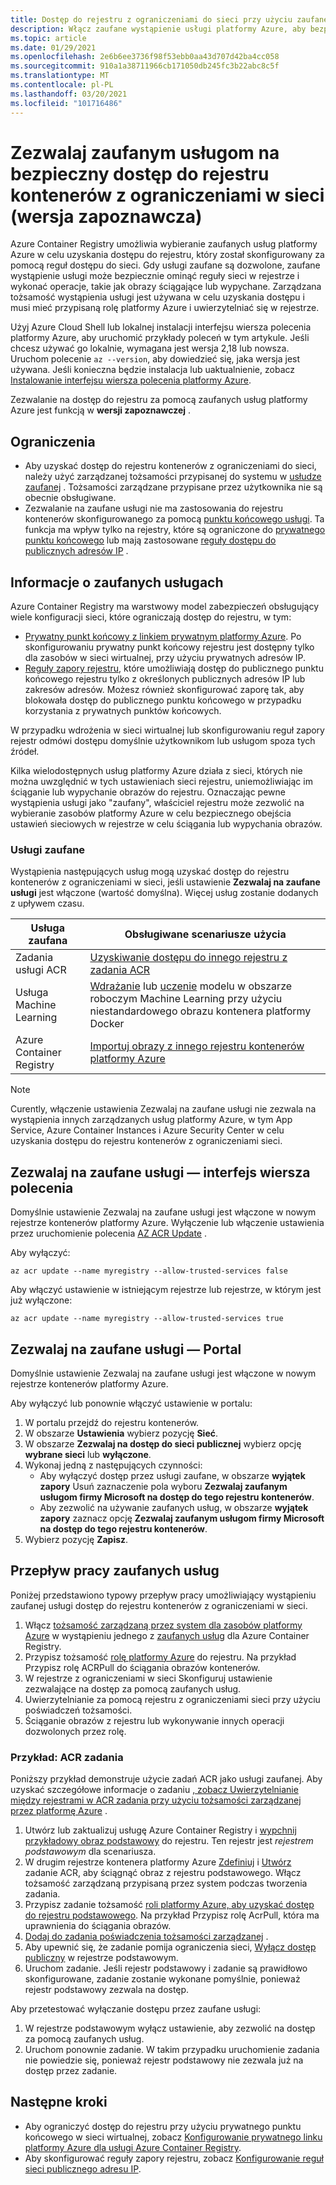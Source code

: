 ```yaml
---
title: Dostęp do rejestru z ograniczeniami do sieci przy użyciu zaufanej usługi platformy Azure
description: Włącz zaufane wystąpienie usługi platformy Azure, aby bezpiecznie uzyskać dostęp do rejestru kontenerów z ograniczeniami do sieci w celu ściągania lub wypychania obrazów
ms.topic: article
ms.date: 01/29/2021
ms.openlocfilehash: 2e6b6ee3736f98f53ebb0aa43d707d42ba4cc058
ms.sourcegitcommit: 910a1a38711966cb171050db245fc3b22abc8c5f
ms.translationtype: MT
ms.contentlocale: pl-PL
ms.lasthandoff: 03/20/2021
ms.locfileid: "101716486"
---
```

# <a name="allow-trusted-services-to-securely-access-a-network-restricted-container-registry-preview"></a>Zezwalaj zaufanym usługom na bezpieczny dostęp do rejestru kontenerów z ograniczeniami w sieci (wersja zapoznawcza)

Azure Container Registry umożliwia wybieranie zaufanych usług platformy Azure w celu uzyskania dostępu do rejestru, który został skonfigurowany za pomocą reguł dostępu do sieci. Gdy usługi zaufane są dozwolone, zaufane wystąpienie usługi może bezpiecznie ominąć reguły sieci w rejestrze i wykonać operacje, takie jak obrazy ściągające lub wypychane. Zarządzana tożsamość wystąpienia usługi jest używana w celu uzyskania dostępu i musi mieć przypisaną rolę platformy Azure i uwierzytelniać się w rejestrze.

Użyj Azure Cloud Shell lub lokalnej instalacji interfejsu wiersza polecenia platformy Azure, aby uruchomić przykłady poleceń w tym artykule. Jeśli chcesz używać go lokalnie, wymagana jest wersja 2,18 lub nowsza. Uruchom polecenie `az --version`, aby dowiedzieć się, jaka wersja jest używana. Jeśli konieczna będzie instalacja lub uaktualnienie, zobacz [Instalowanie interfejsu wiersza polecenia platformy Azure](/cli/azure/install-azure-cli).

Zezwalanie na dostęp do rejestru za pomocą zaufanych usług platformy Azure jest funkcją w **wersji zapoznawczej** .

## <a name="limitations"></a>Ograniczenia

* Aby uzyskać dostęp do rejestru kontenerów z ograniczeniami do sieci, należy użyć zarządzanej tożsamości przypisanej do systemu w [usłudze zaufanej](#trusted-services) . Tożsamości zarządzane przypisane przez użytkownika nie są obecnie obsługiwane.
* Zezwalanie na zaufane usługi nie ma zastosowania do rejestru kontenerów skonfigurowanego za pomocą [punktu końcowego usługi](container-registry-vnet.md). Ta funkcja ma wpływ tylko na rejestry, które są ograniczone do [prywatnego punktu końcowego](container-registry-private-link.md) lub mają zastosowane [reguły dostępu do publicznych adresów IP](container-registry-access-selected-networks.md) . 

## <a name="about-trusted-services"></a>Informacje o zaufanych usługach

Azure Container Registry ma warstwowy model zabezpieczeń obsługujący wiele konfiguracji sieci, które ograniczają dostęp do rejestru, w tym:

* [Prywatny punkt końcowy z linkiem prywatnym platformy Azure](container-registry-private-link.md). Po skonfigurowaniu prywatny punkt końcowy rejestru jest dostępny tylko dla zasobów w sieci wirtualnej, przy użyciu prywatnych adresów IP.  
* [Reguły zapory rejestru](container-registry-access-selected-networks.md), które umożliwiają dostęp do publicznego punktu końcowego rejestru tylko z określonych publicznych adresów IP lub zakresów adresów. Możesz również skonfigurować zaporę tak, aby blokowała dostęp do publicznego punktu końcowego w przypadku korzystania z prywatnych punktów końcowych.

W przypadku wdrożenia w sieci wirtualnej lub skonfigurowaniu reguł zapory rejestr odmówi dostępu domyślnie użytkownikom lub usługom spoza tych źródeł. 

Kilka wielodostępnych usług platformy Azure działa z sieci, których nie można uwzględnić w tych ustawieniach sieci rejestru, uniemożliwiając im ściąganie lub wypychanie obrazów do rejestru. Oznaczając pewne wystąpienia usługi jako "zaufany", właściciel rejestru może zezwolić na wybieranie zasobów platformy Azure w celu bezpiecznego obejścia ustawień sieciowych w rejestrze w celu ściągania lub wypychania obrazów. 

### <a name="trusted-services"></a>Usługi zaufane

Wystąpienia następujących usług mogą uzyskać dostęp do rejestru kontenerów z ograniczeniami w sieci, jeśli ustawienie **Zezwalaj na zaufane usługi** jest włączone (wartość domyślna). Więcej usług zostanie dodanych z upływem czasu.

|Usługa zaufana  |Obsługiwane scenariusze użycia  |
|---------|---------|
|Zadania usługi ACR     | [Uzyskiwanie dostępu do innego rejestru z zadania ACR](container-registry-tasks-cross-registry-authentication.md)       |
|Usługa Machine Learning | [Wdrażanie](../machine-learning/how-to-deploy-custom-docker-image.md) lub [uczenie](../machine-learning/how-to-train-with-custom-image.md) modelu w obszarze roboczym Machine Learning przy użyciu niestandardowego obrazu kontenera platformy Docker |
|Azure Container Registry | [Importuj obrazy z innego rejestru kontenerów platformy Azure](container-registry-import-images.md#import-from-an-azure-container-registry-in-the-same-ad-tenant) | 

> [!NOTE]
> Curently, włączenie ustawienia Zezwalaj na zaufane usługi nie zezwala na wystąpienia innych zarządzanych usług platformy Azure, w tym App Service, Azure Container Instances i Azure Security Center w celu uzyskania dostępu do rejestru kontenerów z ograniczeniami sieci.

## <a name="allow-trusted-services---cli"></a>Zezwalaj na zaufane usługi — interfejs wiersza polecenia

Domyślnie ustawienie Zezwalaj na zaufane usługi jest włączone w nowym rejestrze kontenerów platformy Azure. Wyłączenie lub włączenie ustawienia przez uruchomienie polecenia [AZ ACR Update](/cli/azure/acr#az-acr-update) .

Aby wyłączyć:

```azurecli
az acr update --name myregistry --allow-trusted-services false
```

Aby włączyć ustawienie w istniejącym rejestrze lub rejestrze, w którym jest już wyłączone:

```azurecli
az acr update --name myregistry --allow-trusted-services true
```

## <a name="allow-trusted-services---portal"></a>Zezwalaj na zaufane usługi — Portal

Domyślnie ustawienie Zezwalaj na zaufane usługi jest włączone w nowym rejestrze kontenerów platformy Azure. 

Aby wyłączyć lub ponownie włączyć ustawienie w portalu:

1. W portalu przejdź do rejestru kontenerów.
1. W obszarze **Ustawienia** wybierz pozycję **Sieć**. 
1. W obszarze **Zezwalaj na dostęp do sieci publicznej** wybierz opcję **wybrane sieci** lub **wyłączone**.
1. Wykonaj jedną z następujących czynności:
    * Aby wyłączyć dostęp przez usługi zaufane, w obszarze **wyjątek zapory** Usuń zaznaczenie pola wyboru **Zezwalaj zaufanym usługom firmy Microsoft na dostęp do tego rejestru kontenerów**. 
    * Aby zezwolić na używanie zaufanych usług, w obszarze **wyjątek zapory** zaznacz opcję **Zezwalaj zaufanym usługom firmy Microsoft na dostęp do tego rejestru kontenerów**.
1. Wybierz pozycję **Zapisz**.

## <a name="trusted-services-workflow"></a>Przepływ pracy zaufanych usług

Poniżej przedstawiono typowy przepływ pracy umożliwiający wystąpieniu zaufanej usługi dostęp do rejestru kontenerów z ograniczeniami w sieci.

1. Włącz [tożsamość zarządzaną przez system dla zasobów platformy Azure](../active-directory/managed-identities-azure-resources/overview.md) w wystąpieniu jednego z [zaufanych usług](#trusted-services) dla Azure Container Registry.
1. Przypisz tożsamość [rolę platformy Azure](container-registry-roles.md) do rejestru. Na przykład Przypisz rolę ACRPull do ściągania obrazów kontenerów.
1. W rejestrze z ograniczeniami w sieci Skonfiguruj ustawienie zezwalające na dostęp za pomocą zaufanych usług.
1. Uwierzytelnianie za pomocą rejestru z ograniczeniami sieci przy użyciu poświadczeń tożsamości. 
1. Ściąganie obrazów z rejestru lub wykonywanie innych operacji dozwolonych przez rolę.

### <a name="example-acr-tasks"></a>Przykład: ACR zadania

Poniższy przykład demonstruje użycie zadań ACR jako usługi zaufanej. Aby uzyskać szczegółowe informacje o zadaniu [, zobacz Uwierzytelnianie między rejestrami w ACR zadania przy użyciu tożsamości zarządzanej przez platformę Azure](container-registry-tasks-cross-registry-authentication.md) .

1. Utwórz lub zaktualizuj usługę Azure Container Registry i [wypchnij przykładowy obraz podstawowy](container-registry-tasks-cross-registry-authentication.md#prepare-base-registry) do rejestru. Ten rejestr jest *rejestrem podstawowym* dla scenariusza.
1. W drugim rejestrze kontenera platformy Azure [Zdefiniuj](container-registry-tasks-cross-registry-authentication.md#define-task-steps-in-yaml-file) i [Utwórz](container-registry-tasks-cross-registry-authentication.md#option-2-create-task-with-system-assigned-identity) zadanie ACR, aby ściągnąć obraz z rejestru podstawowego. Włącz tożsamość zarządzaną przypisaną przez system podczas tworzenia zadania.
1. Przypisz zadanie tożsamość [roli platformy Azure, aby uzyskać dostęp do rejestru podstawowego](container-registry-tasks-authentication-managed-identity.md#3-grant-the-identity-permissions-to-access-other-azure-resources). Na przykład Przypisz rolę AcrPull, która ma uprawnienia do ściągania obrazów.
1. [Dodaj do zadania poświadczenia tożsamości zarządzanej](container-registry-tasks-authentication-managed-identity.md#4-optional-add-credentials-to-the-task) .
1. Aby upewnić się, że zadanie pomija ograniczenia sieci, [Wyłącz dostęp publiczny](container-registry-access-selected-networks.md#disable-public-network-access) w rejestrze podstawowym.
1. Uruchom zadanie. Jeśli rejestr podstawowy i zadanie są prawidłowo skonfigurowane, zadanie zostanie wykonane pomyślnie, ponieważ rejestr podstawowy zezwala na dostęp.

Aby przetestować wyłączanie dostępu przez zaufane usługi:

1. W rejestrze podstawowym wyłącz ustawienie, aby zezwolić na dostęp za pomocą zaufanych usług.
1. Uruchom ponownie zadanie. W takim przypadku uruchomienie zadania nie powiedzie się, ponieważ rejestr podstawowy nie zezwala już na dostęp przez zadanie.

## <a name="next-steps"></a>Następne kroki

* Aby ograniczyć dostęp do rejestru przy użyciu prywatnego punktu końcowego w sieci wirtualnej, zobacz [Konfigurowanie prywatnego linku platformy Azure dla usługi Azure Container Registry](container-registry-private-link.md).
* Aby skonfigurować reguły zapory rejestru, zobacz [Konfigurowanie reguł sieci publicznego adresu IP](container-registry-access-selected-networks.md).
